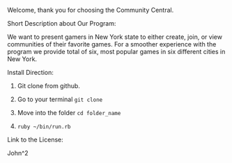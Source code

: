 
Welcome, thank you for choosing the Community Central.


Short Description about Our Program:


  We want to present gamers in New York state to either create, join,
or view communities of their favorite games. For a smoother experience with the program we provide total of six, most popular games in six different cities in New York.


Install Direction:


  1) Git clone from github.

  2) Go to your terminal ```git clone```

  3) Move into the folder ```cd folder_name```

  4) ```ruby ~/bin/run.rb```


Link to the License:


  John^2
